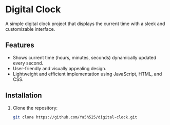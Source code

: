 # Digital Clock

A simple digital clock project that displays the current time with a sleek and customizable interface.

## Features

- Shows current time (hours, minutes, seconds) dynamically updated every second.
- User-friendly and visually appealing design.
- Lightweight and efficient implementation using JavaScript, HTML, and CSS.

## Installation

1. Clone the repository:
   ```bash
   git clone https://github.com/Ya5h525/digital-clock.git
